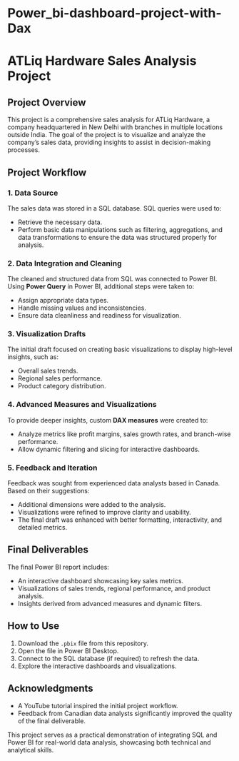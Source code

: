 # Power_bi-dashboard-project-with-Dax

# ATLiq Hardware Sales Analysis Project

## Project Overview
This project is a comprehensive sales analysis for ATLiq Hardware, a company headquartered in New Delhi with branches in multiple locations outside India. The goal of the project is to visualize and analyze the company’s sales data, providing insights to assist in decision-making processes.

## Project Workflow

### 1. Data Source
The sales data was stored in a SQL database. SQL queries were used to:
- Retrieve the necessary data.
- Perform basic data manipulations such as filtering, aggregations, and data transformations to ensure the data was structured properly for analysis.

### 2. Data Integration and Cleaning
The cleaned and structured data from SQL was connected to Power BI. Using **Power Query** in Power BI, additional steps were taken to:
- Assign appropriate data types.
- Handle missing values and inconsistencies.
- Ensure data cleanliness and readiness for visualization.

### 3. Visualization Drafts
The initial draft focused on creating basic visualizations to display high-level insights, such as:
- Overall sales trends.
- Regional sales performance.
- Product category distribution.

### 4. Advanced Measures and Visualizations
To provide deeper insights, custom **DAX measures** were created to:
- Analyze metrics like profit margins, sales growth rates, and branch-wise performance.
- Allow dynamic filtering and slicing for interactive dashboards.

### 5. Feedback and Iteration
Feedback was sought from experienced data analysts based in Canada. Based on their suggestions:
- Additional dimensions were added to the analysis.
- Visualizations were refined to improve clarity and usability.
- The final draft was enhanced with better formatting, interactivity, and detailed metrics.

## Final Deliverables
The final Power BI report includes:
- An interactive dashboard showcasing key sales metrics.
- Visualizations of sales trends, regional performance, and product analysis.
- Insights derived from advanced measures and dynamic filters.

## How to Use
1. Download the `.pbix` file from this repository.
2. Open the file in Power BI Desktop.
3. Connect to the SQL database (if required) to refresh the data.
4. Explore the interactive dashboards and visualizations.

## Acknowledgments
- A YouTube tutorial inspired the initial project workflow.
- Feedback from Canadian data analysts significantly improved the quality of the final deliverable.

This project serves as a practical demonstration of integrating SQL and Power BI for real-world data analysis, showcasing both technical and analytical skills.

